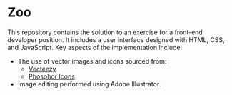 # Zoo

This repository contains the solution to an exercise for a front-end developer position. It includes a user interface designed with HTML, CSS, and JavaScript. Key aspects of the implementation include:
- The use of vector images and icons sourced from:
    - [Vecteezy](https://www.vecteezy.com/)
    - [Phosphor Icons](https://phosphoricons.com/)
- Image editing performed using Adobe Illustrator.